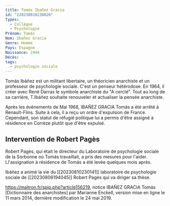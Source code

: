 ```yaml
---
title: Tomás Ibañez Gracia 
id: "220230810230826"
types:
  - Collègue
  - Psychologie
Prénom: Tomás
Nom: Ibañez Gracia
Genre: Homme
Pays: Espagne
Naissance: 1944
Décès: -
tags:
  - psychologie sociale
---
```


Tomás Ibáñez est un militant libertaire, un théoricien anarchiste et un professeur de psychologie sociale. C'est un penseur hétérodoxe. En 1964, il créer avec René Darras le symbole anarchiste du "A cerclé". Tout au long de sa carrière, T.Ibáñez souhaite renouveler et actualiser la pensée anarchiste.

Après les événements de Mai 1968, IBAÑEZ GRACIA Tomás a été arrêté à Renault-Flins. Suite à cela, il a reçu un ordre d'expulsion de France. Cependant, son statut de réfugié politique lui a permis d'être assigné à résidence en Corrèze plutôt que d'être expulsé.

## Intervention de Robert Pagès
Robert Pagès, qui était le directeur du Laboratoire de psychologie sociale de la Sorbonne où Tomás travaillait, a pris des mesures pour  l'aider. Ll'assignation à résidence de Tomás a été levée quelques mois après.


Ibáñez a animé la vie du [[20230810230141]] laboratoire de psychologie sociale de [[20230808194045]] Robert Pagès qui va diriger sa thèse.

https://maitron.fr/spip.php?article156219, notice IBAÑEZ GRACIA Tomás \[Dictionnaire des anarchistes\] par Marianne Enckell, version mise en ligne le 11 mars 2014, dernière modification le 24 mai 2019.